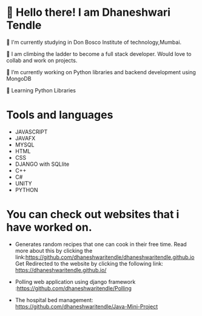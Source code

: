 # 👋 Hello there! I am Dhaneshwari Tendle

🏫 I'm currently studying in Don Bosco Institute of technology,Mumbai.

:climbing: I am climbing the ladder to become a full stack developer.
Would love to collab and work on projects.


🔭 I’m currently working on Python libraries and backend development using MongoDB

:seedling: Learning Python Libraries

# Tools and languages
- JAVASCRIPT
- JAVAFX
- MYSQL
- HTML
- CSS
- DJANGO with SQLlite
- C++ 
- C#
- UNITY
- PYTHON

# You can check out websites that i have worked on.

- Generates random recipes that one can cook in their free time. Read more about this by clicking the link:https://github.com/dhaneshwaritendle/dhaneshwaritendle.github.io
Get Redirected to the website by clicking the following link: https://dhaneshwaritendle.github.io/

- Polling web application using django framework :https://github.com/dhaneshwaritendle/Polling

- The hospital bed management: https://github.com/dhaneshwaritendle/Java-Mini-Project


<!-- #stats -->
<!-- [![trophy](https://github-profile-trophy.vercel.app/?username=dhaneshwaritendle)](https://github.com/ryo-ma/github-profile-trophy) -->



 

<!---
dhaneshwaritendle/dhaneshwaritendle is a ✨ special ✨ repository because its `README.md` (this file) appears on your GitHub profile.
You can click the Preview link to take a look at your changes.
--->
